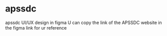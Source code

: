 # apssdc
apssdc UI/UX design in figma
U can copy the link of the APSSDC website in the figma link for ur reference
